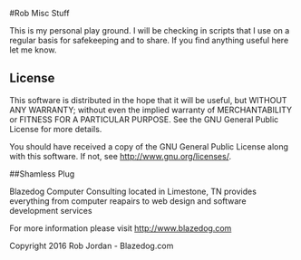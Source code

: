 #Rob Misc Stuff

This is my personal play ground. I will be checking in scripts that I
use on a regular basis for safekeeping and to share.  If you find
anything useful here let me know.

## License
This software is distributed in the hope that it will be useful, but WITHOUT ANY WARRANTY; without even the implied warranty of MERCHANTABILITY or FITNESS FOR A PARTICULAR PURPOSE. See the GNU General Public License for more details.

You should have received a copy of the GNU General Public License along with this software. If not, see http://www.gnu.org/licenses/.

##Shamless Plug

Blazedog Computer Consulting located in Limestone, TN provides everything from computer reapairs to web design and software development services

For more information please visit http://www.blazedog.com

Copyright 2016 Rob Jordan - Blazedog.com

